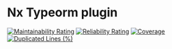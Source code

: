 # Nx Typeorm plugin
[![Maintainability Rating](https://sonarcloud.io/api/project_badges/measure?project=jujulego_nx-typeorm-plugin&metric=sqale_rating)](https://sonarcloud.io/dashboard?id=jujulego_nx-typeorm-plugin)
[![Reliability Rating](https://sonarcloud.io/api/project_badges/measure?project=jujulego_nx-typeorm-plugin&metric=reliability_rating)](https://sonarcloud.io/dashboard?id=jujulego_nx-typeorm-plugin)
[![Coverage](https://sonarcloud.io/api/project_badges/measure?project=jujulego_nx-typeorm-plugin&metric=coverage)](https://sonarcloud.io/dashboard?id=jujulego_nx-typeorm-plugin)
[![Duplicated Lines (%)](https://sonarcloud.io/api/project_badges/measure?project=jujulego_nx-typeorm-plugin&metric=duplicated_lines_density)](https://sonarcloud.io/dashboard?id=jujulego_nx-typeorm-plugin)
